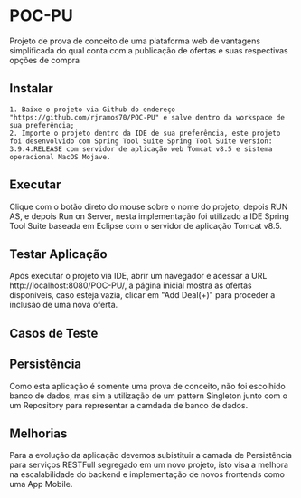 # POC-PU

Projeto de prova de conceito de uma plataforma web de vantagens simplificada do qual conta com a publicação de ofertas e suas respectivas opções de compra 

## Instalar

	1. Baixe o projeto via Github do endereço "https://github.com/rjramos70/POC-PU" e salve dentro da workspace de sua preferência;
	2. Importe o projeto dentro da IDE de sua preferência, este projeto foi desenvolvido com Spring Tool Suite Spring Tool Suite Version: 3.9.4.RELEASE com servidor de aplicação web Tomcat v8.5 e sistema operacional MacOS Mojave. 	

## Executar

Clique com o botão direto do mouse sobre o nome do projeto, depois RUN AS, e depois Run on Server, nesta implementação foi utilizado a IDE Spring Tool Suite baseada em Eclipse com o servidor de aplicação Tomcat v8.5.

## Testar Aplicação

Após executar o projeto via IDE, abrir um navegador e acessar a URL http://localhost:8080/POC-PU/, a página inicial mostra as ofertas disponíveis, caso esteja vazia, clicar em "Add Deal(+)" para proceder a inclusão de uma nova oferta.

## Casos de Teste



## Persistência

Como esta aplicação é somente uma prova de conceito, não foi escolhido banco de dados, mas sim a utilização de um pattern Singleton junto com o um Repository para representar a camdada de banco de dados.


## Melhorias

Para a evolução da aplicação devemos subistituir a camada de Persistência para serviços RESTFull segregado em um novo projeto, isto visa a melhora na escalabilidade do backend e implementação de novos frontends como uma App Mobile.

 

